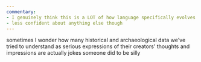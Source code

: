 ```yaml
---
commentary:
- I genuinely think this is a LOT of how language specifically evolves
- less confident about anything else though
---
```


sometimes I wonder how many historical and archaeological data we've tried to understand as serious expressions of their creators' thoughts and impressions are actually jokes someone did to be silly
